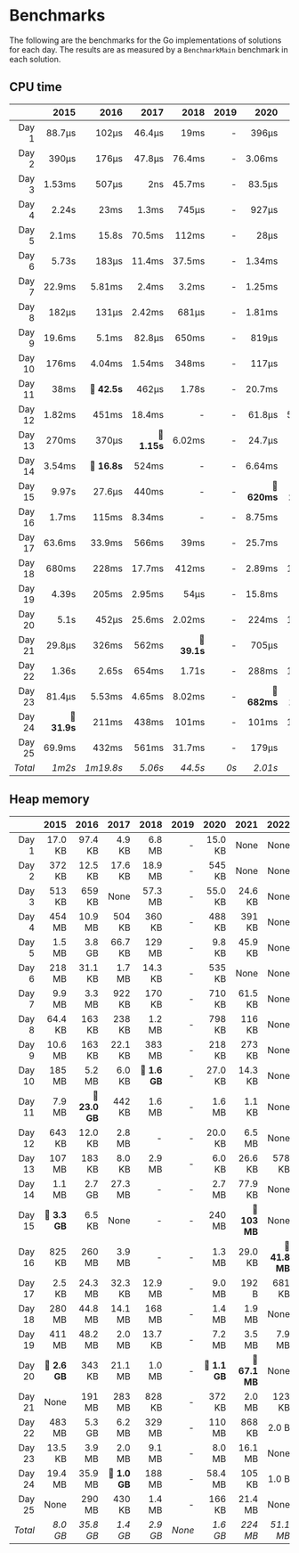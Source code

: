 # Benchmarks
The following are the benchmarks for the Go implementations of solutions for each day. The results are as measured by a `BenchmarkMain` benchmark in each solution.

## CPU time

 &nbsp;  | 2015 | 2016 | 2017 | 2018 | 2019 | 2020 | 2021 | 2022 | 2023
 ---:  | ---:  | ---:  | ---:  | ---:  | ---:  | ---:  | ---:  | ---:  | ---: 
Day 1 | 88.7µs | 102µs | 46.4µs | 19ms | - | 396µs | 14.4µs | 13.9µs | **🔴 785µs**
Day 2 | 390µs | 176µs | 47.8µs | 76.4ms | - | 3.06ms | 1.22µs | 4.18µs | -
Day 3 | 1.53ms | 507µs | 2ns | 45.7ms | - | 83.5µs | 48.2µs | 65.7µs | -
Day 4 | 2.24s | 23ms | 1.3ms | 745µs | - | 927µs | 692µs | 23.4µs | -
Day 5 | 2.1ms | 15.8s | 70.5ms | 112ms | - | 28µs | 704µs | 15.7µs | -
Day 6 | 5.73s | 183µs | 11.4ms | 37.5ms | - | 1.34ms | 656ns | 14.5µs | -
Day 7 | 22.9ms | 5.81ms | 2.4ms | 3.2ms | - | 1.25ms | 57.1µs | 13.2µs | -
Day 8 | 182µs | 131µs | 2.42ms | 681µs | - | 1.81ms | 535µs | 458µs | -
Day 9 | 19.6ms | 5.1ms | 82.8µs | 650ms | - | 819µs | 244µs | 446µs | -
Day 10 | 176ms | 4.04ms | 1.54ms | 348ms | - | 117µs | 74.4µs | 919ns | -
Day 11 | 38ms | **🔴 42.5s** | 462µs | 1.78s | - | 20.7ms | 360µs | 18.3ms | -
Day 12 | 1.82ms | 451ms | 18.4ms | - | - | 61.8µs | 5.09ms | 1.58ms | -
Day 13 | 270ms | 370µs | **🔴 1.15s** | 6.02ms | - | 24.7µs | 145µs | 2.59ms | -
Day 14 | 3.54ms | **🔴 16.8s** | 524ms | - | - | 6.64ms | 405µs | 8.12ms | -
Day 15 | 9.97s | 27.6µs | 440ms | - | - | **🔴 620ms** | **🔴 296ms** | 2.84µs | -
Day 16 | 1.7ms | 115ms | 8.34ms | - | - | 8.75ms | 45.2µs | **🔴 2.05s** | -
Day 17 | 63.6ms | 33.9ms | 566ms | 39ms | - | 25.7ms | 301µs | 1.8ms | -
Day 18 | 680ms | 228ms | 17.7ms | 412ms | - | 2.89ms | 18.1ms | 1.02ms | -
Day 19 | 4.39s | 205ms | 2.95ms | 54µs | - | 15.8ms | 59ms | **🔴 1.56s** | -
Day 20 | 5.1s | 452µs | 25.6ms | 2.02ms | - | 224ms | 18.9ms | 594ms | -
Day 21 | 29.8µs | 326ms | 562ms | **🔴 39.1s** | - | 705µs | 7.7ms | 569µs | -
Day 22 | 1.36s | 2.65s | 654ms | 1.71s | - | 288ms | 16.7ms | 172ms | -
Day 23 | 81.4µs | 5.53ms | 4.65ms | 8.02ms | - | **🔴 682ms** | **🔴 142ms** | 154ms | -
Day 24 | **🔴 31.9s** | 211ms | 438ms | 101ms | - | 101ms | 1.42ms | 190ms | -
Day 25 | 69.9ms | 432ms | 561ms | 31.7ms | - | 179µs | 139ms | 4.48µs | -
*Total* | *1m2s* | *1m19.8s* | *5.06s* | *44.5s* | *0s* | *2.01s* | *707ms* | *4.75s* | *785µs*

## Heap memory

 &nbsp;  | 2015 | 2016 | 2017 | 2018 | 2019 | 2020 | 2021 | 2022 | 2023
 ---:  | ---:  | ---:  | ---:  | ---:  | ---:  | ---:  | ---:  | ---:  | ---: 
Day 1 | 17.0 KB | 97.4 KB | 4.9 KB | 6.8 MB | - | 15.0 KB | None | None | None
Day 2 | 372 KB | 12.5 KB | 17.6 KB | 18.9 MB | - | 545 KB | None | None | -
Day 3 | 513 KB | 659 KB | None | 57.3 MB | - | 55.0 KB | 24.6 KB | None | -
Day 4 | 454 MB | 10.9 MB | 504 KB | 360 KB | - | 488 KB | 391 KB | None | -
Day 5 | 1.5 MB | 3.8 GB | 66.7 KB | 129 MB | - | 9.8 KB | 45.9 KB | None | -
Day 6 | 218 MB | 31.1 KB | 1.7 MB | 14.3 KB | - | 535 KB | None | None | -
Day 7 | 9.9 MB | 3.3 MB | 922 KB | 170 KB | - | 710 KB | 61.5 KB | None | -
Day 8 | 64.4 KB | 163 KB | 238 KB | 1.2 MB | - | 798 KB | 116 KB | None | -
Day 9 | 10.6 MB | 163 KB | 22.1 KB | 383 MB | - | 218 KB | 273 KB | None | -
Day 10 | 185 MB | 5.2 MB | 6.0 KB | **🔴 1.6 GB** | - | 27.0 KB | 14.3 KB | None | -
Day 11 | 7.9 MB | **🔴 23.0 GB** | 442 KB | 1.6 MB | - | 1.6 MB | 1.1 KB | None | -
Day 12 | 643 KB | 12.0 KB | 2.8 MB | - | - | 20.0 KB | 6.5 MB | None | -
Day 13 | 107 MB | 183 KB | 8.0 KB | 2.9 MB | - | 6.0 KB | 26.6 KB | 578 KB | -
Day 14 | 1.1 MB | 2.7 GB | 27.3 MB | - | - | 2.7 MB | 77.9 KB | None | -
Day 15 | **🔴 3.3 GB** | 6.5 KB | None | - | - | 240 MB | **🔴 103 MB** | None | -
Day 16 | 825 KB | 260 MB | 3.9 MB | - | - | 1.3 MB | 29.0 KB | **🔴 41.8 MB** | -
Day 17 | 2.5 KB | 24.3 MB | 32.3 KB | 12.9 MB | - | 9.0 MB | 192 B | 681 KB | -
Day 18 | 280 MB | 44.8 MB | 14.1 MB | 168 MB | - | 1.4 MB | 1.9 MB | None | -
Day 19 | 411 MB | 48.2 MB | 2.0 MB | 13.7 KB | - | 7.2 MB | 3.5 MB | 7.9 MB | -
Day 20 | **🔴 2.6 GB** | 343 KB | 21.1 MB | 1.0 MB | - | **🔴 1.1 GB** | **🔴 67.1 MB** | None | -
Day 21 | None | 191 MB | 283 MB | 828 KB | - | 372 KB | 2.0 MB | 123 KB | -
Day 22 | 483 MB | 5.3 GB | 6.2 MB | 329 MB | - | 110 MB | 868 KB | 2.0 B | -
Day 23 | 13.5 KB | 3.9 MB | 2.0 MB | 9.1 MB | - | 8.0 MB | 16.1 MB | None | -
Day 24 | 19.4 MB | 35.9 MB | **🔴 1.0 GB** | 188 MB | - | 58.4 MB | 105 KB | 1.0 B | -
Day 25 | None | 290 MB | 430 KB | 1.4 MB | - | 166 KB | 21.4 MB | None | -
*Total* | *8.0 GB* | *35.8 GB* | *1.4 GB* | *2.9 GB* | *None* | *1.6 GB* | *224 MB* | *51.1 MB* | *None*